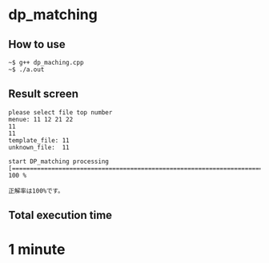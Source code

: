 # dp_matching

## How to use
```
~$ g++ dp_maching.cpp
~$ ./a.out
```

## Result screen
```
please select file top number
menue: 11 12 21 22
11
11
template_file: 11
unknown_file:  11

start DP_matching processing
[====================================================================================================>] 100 %

正解率は100%です。
```
## Total execution time
#  1 minute 